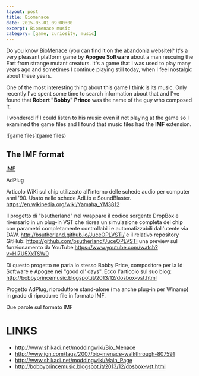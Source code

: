 ```yaml
---
layout: post
title: Biomenace
date: 2015-05-01 09:00:00
excerpt: Biomenace music
category: [game, curiosity, music]
---
```


Do you know [BioMenace](https://en.wikipedia.org/wiki/Bio_Menace) (you can find it on the [abandonia](http://www.abandonia.com/en/games/236/Bio+Menace.html) website)? It's a very pleasant platform game by **Apogee Software** about a man rescuing the Eart from strange mutant creaturs. It's a game that I was used to play many years ago and sometimes I continue playing still today, when I feel nostalgic about these years.

One of the most interesting thing about this game I think is its music. Only recently I've spent some time to search information about that and I've found that **Robert "Bobby" Prince** was the name of the guy who composed it.

I wondered if I could listen to his music even if not playing at the game so I examined the game files and I found that music files had the **IMF** extension.

![game files](game files)

## The IMF format

[IMF](https://en.wikipedia.org/wiki/IMF_%28file_format%29)

AdPlug

Articolo WiKi sul chip utilizzato all'interno delle schede audio per computer anni '90. Usato nelle schede AdLib e SoundBlaster.
https://en.wikipedia.org/wiki/Yamaha_YM3812


Il progetto di "bsutherland" nel wrappare il codice sorgente DropBox e riversarlo in un plug-in VST che ricrea un simulazione completa del chip con parametri completamente controllabili e automatizzabili dall'utente via DAW.
http://bsutherland.github.io/JuceOPLVSTi/
e il relativo repository GitHub:
https://github.com/bsutherland/JuceOPLVSTi
una preview sul funzionamento da YouTube
https://www.youtube.com/watch?v=HI7U5XxTSW0


Di questo progetto ne parla lo stesso Bobby Price, compositore per la Id Software e Apogee nei "good ol' days". Ecco l'articolo sul suo blog:
http://bobbyprincemusic.blogspot.it/2013/12/dosbox-vst.html

Progetto AdPlug, riproduttore stand-alone (ma anche plug-in per Winamp) in grado di riprodurre file in formato IMF.

Due parole sul formato IMF

# LINKS

* http://www.shikadi.net/moddingwiki/Bio_Menace
* http://www.ign.com/faqs/2007/bio-menace-walkthrough-807591
* http://www.shikadi.net/moddingwiki/Main_Page
* http://bobbyprincemusic.blogspot.it/2013/12/dosbox-vst.html

